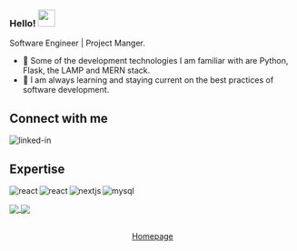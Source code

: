 ### Hello! <img src="https://raw.githubusercontent.com/MartinHeinz/MartinHeinz/master/wave.gif" width="30px">

Software Engineer | Project Manger.

- 🔭 Some of the development technologies I am familiar with are Python, Flask, the LAMP and MERN stack.
- 🌱 I am always learning and staying current on the best practices of software development.

## Connect with me

[<img align="left" alt="linked-in" src="https://img.shields.io/badge/linkedin-%230077B5.svg?&style=for-the-badge&logo=linkedin&logoColor=white" />](https://www.linkedin.com/in/jahmaul-holmes/)
<br>
## Expertise
<img align="left" alt="react" src="https://img.shields.io/badge/Python-3776AB?style=for-the-badge&logo=python&logoColor=yellow" />

<img align="left" alt="react" src="https://img.shields.io/badge/react%20-%2320232a.svg?&style=for-the-badge&logo=react&logoColor=%2361DAFB" />

<img align="left" alt="nextjs" src="https://img.shields.io/badge/next.js%20-%231877F2.svg?&style=for-the-badge&logo=next.js&logoColor=white" />

<img align="left" alt="mysql" src="https://img.shields.io/badge/mysql%20-14354C.svg?&style=for-the-badge&logo=mysql&logoColor=white" /><br/>

<a href="https://github.com/jholmes16">
  <img align="center" src="https://github-readme-stats.vercel.app/api/top-langs/?username=jholmes16&theme=blue-green" />
</a>
<a href="https://github.com/jholmes16/">
  <img align="center" src="https://github-readme-stats.vercel.app/api?username=jholmes16&count_private=true&hide=contribs,stars,issues&theme=blue-green" />
</a>
<p align="center">
<a href="https://github.com/jholmes16/"><br />
Homepage
</a>
</p>



